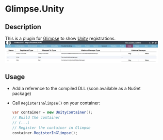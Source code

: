 # Glimpse.Unity

## Description
This is a plugin for [Glimpse](http://getglimpse.com/) to show [Unity](https://unity.codeplex.com/) registrations.
![Screenshot of Glimpse.Unity](/docs/screenshot.jpg?raw=true "Screenshot")

## Usage
- Add a reference to the compiled DLL (soon available as a NuGet package)
- Call `RegisterInGlimpse()` on your container:

  ```cs
  var container = new UnityContainer();
  // Build the container
  // (...)
  // Register the container in Glimpse
  container.RegisterInGlimpse();
  ```
